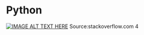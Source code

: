 # Python
[![IMAGE ALT TEXT HERE]([https://youtu.be/C4puN0d6GOg])](https://youtu.be/C4puN0d6GOg)
Source:stackoverflow.com
4
